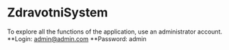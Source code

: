 # ZdravotniSystem

To explore all the functions of the application, use an administrator account.
**Login: admin@admin.com
**Password: admin
